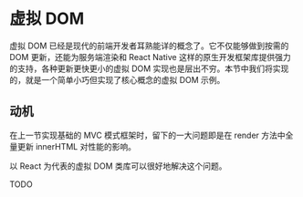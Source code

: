 # 虚拟 DOM
虚拟 DOM 已经是现代的前端开发者耳熟能详的概念了。它不仅能够做到按需的 DOM 更新，还能为服务端渲染和 React Native 这样的原生开发框架库提供强力的支持，各种更新更快更小的虚拟 DOM 实现也是层出不穷。本节中我们将实现的，就是一个简单小巧但实现了核心概念的虚拟 DOM 示例。


## 动机
在上一节实现基础的 MVC 模式框架时，留下的一大问题即是在 render 方法中全量更新 innerHTML 对性能的影响。

以 React 为代表的虚拟 DOM 类库可以很好地解决这个问题。

TODO
